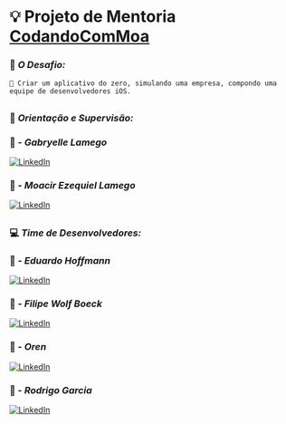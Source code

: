 
# 💡 Projeto de Mentoria [CodandoComMoa](https://www.codandocommoa.com.br/)
 
### 🎯 _**O Desafio:**_

    🔹 Criar um aplicativo do zero, simulando uma empresa, compondo uma equipe de desenvolvedores iOS.

   
##

### 🔦 _**Orientação e Supervisão:**_ 

### 🔴  - _**Gabryelle Lamego**_

[![LinkedIn](https://img.shields.io/badge/LinkedIn-FFF?style=for-the-badge&logo=linkedin&logoColor=0E76A8)](https://www.linkedin.com/in/gabryelle-lamego/)

### 🔴  - _**Moacir Ezequiel Lamego**_

[![LinkedIn](https://img.shields.io/badge/LinkedIn-FFF?style=for-the-badge&logo=linkedin&logoColor=0E76A8)](https://www.linkedin.com/in/moacirlamego/)

##


### 💻 _**Time de Desenvolvedores:**_



### 🔵  - _**Eduardo Hoffmann**_

[![LinkedIn](https://img.shields.io/badge/LinkedIn-FFF?style=for-the-badge&logo=linkedin&logoColor=0E76A8)](https://www.linkedin.com/in/eduardo.hoffmann/)


###   🔵  - _**Filipe Wolf Boeck**_

[![LinkedIn](https://img.shields.io/badge/LinkedIn-FFF?style=for-the-badge&logo=linkedin&logoColor=0E76A8)](https://www.linkedin.com/in/filipe-wolf-boeck/)

###   🔵 - _**Oren**_

[![LinkedIn](https://img.shields.io/badge/LinkedIn-FFF?style=for-the-badge&logo=linkedin&logoColor=0E76A8)](https://www.linkedin.com/)

###   🔵 - _**Rodrigo Garcia**_

[![LinkedIn](https://img.shields.io/badge/LinkedIn-FFF?style=for-the-badge&logo=linkedin&logoColor=0E76A8)](https://www.linkedin.com/)


